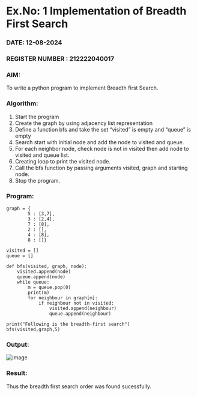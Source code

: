 # Ex.No: 1  Implementation of Breadth First Search 
### DATE: 12-08-2024                                                                        
### REGISTER NUMBER : 212222040017
### AIM: 
To write a python program to implement Breadth first Search. 
### Algorithm:
1. Start the program
2. Create the graph by using adjacency list representation
3. Define a function bfs and take the set “visited” is empty and “queue” is empty
4. Search start with initial node and add the node to visited and queue.
5. For each neighbor node, check node is not in visited then add node to visited and queue list.
6.  Creating loop to print the visited node.
7.   Call the bfs function by passing arguments visited, graph and starting node.
8.   Stop the program.
### Program:
```
graph = {
        5 : [3,7],
        3 : [2,4],
        7 : [8],
        2 : [],
        4 : [8],
        8 : []}

visited = []
queue = []

def bfs(visited, graph, node):
    visited.append(node)
    queue.append(node)
    while queue:
        m = queue.pop(0)
        print(m)
        for neighbour in graph[m]:
            if neighbour not in visited:
                visited.append(neighbour)
                queue.append(neighbour)

print("Following is the breadth-first search")
bfs(visited,graph,5)
```
### Output:
![image](https://github.com/user-attachments/assets/2e544ada-c52a-4c76-83da-a1b984b2f024)




### Result:
Thus the breadth first search order was found sucessfully.
